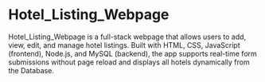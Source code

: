 # Hotel_Listing_Webpage
Hotel_Listing_Webpage is a full-stack webpage that allows users to add, view, edit, and manage hotel listings. Built with HTML, CSS, JavaScript (frontend), Node.js, and MySQL (backend), the app supports real-time form submissions without page reload and displays all hotels dynamically from the Database.

